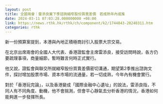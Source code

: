 ```yaml
---
layout: post
title: 全國兩會｜雷添良冀下季諮詢縮窄股份買賣差價　若成熟年內或推
date: 2024-03-11 07:03:28.000000000 +08:00
link: https://news.rthk.hk/rthk/ch/component/k2/1744043-20240311.htm
categories: rthk
---
```


新一份預算案提到，本港與內地正積極商討引入股票大宗交易。

在北京出席兩會的全國人大代表、香港證監會主席雷添良，接受訪問時說，各方仍要疏理事項，商量細節，暫時難言何時正式實行。

他又說，證監會與聯交所就縮窄股份買賣差價密切溝通，期望第2季推出諮詢文件，探討增加股票市場、資本市場的流通量，若一切成熟，今年內有機會實行。

對於「香港玩完論」，以及香港變成「國際金融中心遺址」的說法，雷添良指，不同人有不同角度、動機，他不會揣測，但會平心靜氣去分析香港的情況，香港如何能夠進一步發揮所長。

